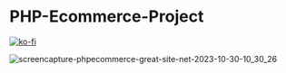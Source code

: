 # PHP-Ecommerce-Project

[![ko-fi](https://ko-fi.com/img/githubbutton_sm.svg)](https://ko-fi.com/V7V1LLFKO)

![screencapture-phpecommerce-great-site-net-2023-10-30-10_30_26](https://github.com/Majid-Razzaq/php-ecommerce-Project/assets/80920360/0177fb88-d314-4909-8926-5366e45107d1)
